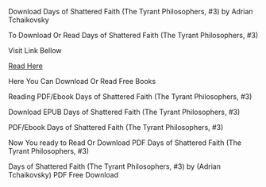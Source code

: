 Download Days of Shattered Faith (The Tyrant Philosophers, #3) by Adrian Tchaikovsky

To Download Or Read Days of Shattered Faith (The Tyrant Philosophers, #3)

Visit Link Bellow

[Read Here](https://mobionlines.web.app/junior/210384894-days-of-shattered-faith)

Here You Can Download Or Read Free Books

Reading PDF/Ebook Days of Shattered Faith (The Tyrant Philosophers, #3)

Download EPUB Days of Shattered Faith (The Tyrant Philosophers, #3)

PDF/Ebook Days of Shattered Faith (The Tyrant Philosophers, #3)

Now You ready to Read Or Download PDF Days of Shattered Faith (The Tyrant Philosophers, #3)

Days of Shattered Faith (The Tyrant Philosophers, #3) by (Adrian Tchaikovsky) PDF Free Download
